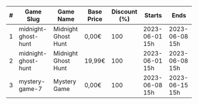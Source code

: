 |#|Game Slug|Game Name|Base Price|Discount (%)|Starts|Ends|
|---|---|---|---|---|---|---|
|1|midnight-ghost-hunt|Midnight Ghost Hunt|0,00€|100|2023-06-01 15h|2023-06-08 15h|
|2|midnight-ghost-hunt|Midnight Ghost Hunt|19,99€|100|2023-06-01 15h|2023-06-08 15h|
|3|mystery-game-7|Mystery Game|0,00€|100|2023-06-08 15h|2023-06-15 15h|
